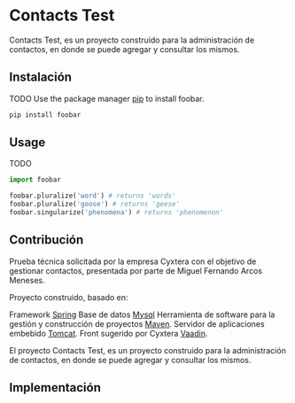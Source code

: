 # Contacts Test

Contacts Test, es un proyecto construido para la administración de contactos, en donde se puede agregar y consultar los mismos.

## Instalación
TODO
Use the package manager [pip](https://pip.pypa.io/en/stable/) to install foobar.

```bash
pip install foobar
```

## Usage
TODO
```python
import foobar

foobar.pluralize('word') # returns 'words'
foobar.pluralize('goose') # returns 'geese'
foobar.singularize('phenomena') # returns 'phenomenon'
```
## Contribución
Prueba técnica solicitada por la empresa Cyxtera con el objetivo de gestionar contactos, presentada por parte de Miguel Fernando Arcos Meneses. 

Proyecto construido, basado en:

Framework [Spring](https://start.spring.io/)
Base de datos [Mysql](https://dev.mysql.com/downloads/file/?id=484900)
Herramienta de software para la gestión y construcción de proyectos [Maven](https://maven.apache.org/download.cgi?Preferred=ftp://mirror.reverse.net/pub/apache/).
Servidor de aplicaciones embebido [Tomcat](https://tomcat.apache.org/download-70.cgi).
Front sugerido por Cyxtera [Vaadin](http://vaadin.com).

El proyecto Contacts Test, es un proyecto construido para la administración de contactos, en donde se puede agregar y consultar los mismos.

## Implementación
